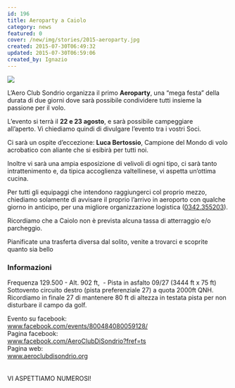 ```yaml
---
id: 196
title: Aeroparty a Caiolo
category: news
featured: 0
cover: /new/img/stories/2015-aeroparty.jpg
created: 2015-07-30T06:49:32
updated: 2015-07-30T06:59:06
created_by: Ignazio
---
```


<a href="/new/img/stories/2015-aeroparty.jpg" target="_blank">
    <img class="float-start mr-3 w-[300px]" src="/new/img/stories/2015-aeroparty.jpg"/>
</a>

L’Aero Club Sondrio organizza il primo <strong>Aeroparty</strong>, una “mega festa” della durata di due giorni dove sarà possibile condividere tutti insieme la passione per il volo.

L’evento si terrà il <strong>22 e 23 agosto</strong>, e sarà possibile campeggiare all’aperto. Vi chiediamo quindi di divulgare l’evento tra i vostri Soci.

Ci sarà un ospite d’eccezione: <strong>Luca Bertossio</strong>, Campione del Mondo di volo acrobatico con aliante che si esibirà per tutti noi.

Inoltre vi sarà una ampia esposizione di velivoli di ogni tipo, ci sarà tanto intrattenimento e, da tipica accoglienza valtellinese, vi aspetta un’ottima cucina.

Per tutti gli equipaggi che intendono raggiungerci col proprio mezzo, chiediamo solamente di avvisare il proprio l’arrivo in aeroporto con qualche giorno in anticipo, per una migliore organizzazione logistica (<a href="tel:0342%20355203" target="_blank">0342.355203</a>).

Ricordiamo che a Caiolo non è prevista alcuna tassa di atterraggio e/o parcheggio.

Pianificate una trasferta diversa dal solito, venite a trovarci e scoprite quanto sia bello

<h3>Informazioni</h3>

Frequenza 129.500 -
Alt. 902 ft,  -
</span>
Pista in asfalto 09/27 (3444 ft x 75 ft)
<br/>
Sottovento circuito destro (pista preferenziale 27) a quota 2000ft QNH.
<br/>
Ricordiamo in finale 27 di mantenere 80 ft di altezza in testata pista per non disturbare il campo da golf.

<div class="grid grid-cols-[auto,1fr]">
    <div class="mx-1">Evento su facebook:</div>
    <div class="mx-1"><a href="https://www.facebook.com/events/800484080059128/" target="_blank">www.facebook.com/events/800484080059128/</a></div>
    <div class="mx-1">Pagina facebook:</div>
    <div class="mx-1"><a href="https://www.facebook.com/AeroClubDiSondrio?fref=ts" target="_blank">www.facebook.com/AeroClubDiSondrio?fref=ts</a></div>
    <div class="mx-1">Pagina web:</div>
    <div class="mx-1"><a href="https://www.aeroclubdisondrio.org/" target="_blank">www.aeroclubdisondrio.org</a></div>
</div>

<br/>
<br/>
VI ASPETTIAMO NUMEROSI!
